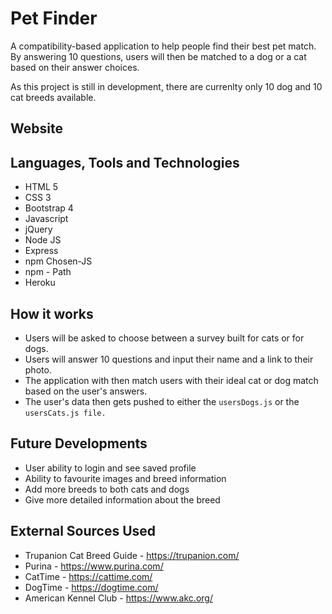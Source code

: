 # Pet Finder

A compatibility-based application to help people find their best pet match. By answering 10 questions, users will then be matched to a dog or a cat based on their answer choices.

As this project is still in development, there are currenlty only 10 dog and 10 cat breeds available.

## Website

## Languages, Tools and Technologies

* HTML 5
* CSS 3
* Bootstrap 4
* Javascript
* jQuery
* Node JS
* Express
* npm Chosen-JS
* npm - Path
* Heroku

## How it works

* Users will be asked to choose between a survey built for cats or for dogs.
* Users will answer 10 questions and input their name and a link to their photo.
* The application with then match users with their ideal cat or dog match based on the user's answers.
* The user's data then gets pushed to either the `usersDogs.js` or the `usersCats.js file.`

## Future Developments

* User ability to login and see saved profile
* Ability to favourite images and breed information
* Add more breeds to both cats and dogs
* Give more detailed information about the breed

## External Sources Used

* Trupanion Cat Breed Guide - https://trupanion.com/
* Purina - https://www.purina.com/
* CatTime - https://cattime.com/
* DogTime - https://dogtime.com/
* American Kennel Club - https://www.akc.org/
